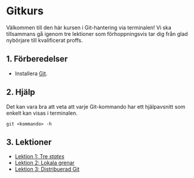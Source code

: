 # Gitkurs

Välkommen till den här kursen i Git-hantering via terminalen! Vi ska tillsammans gå igenom tre lektioner som förhoppningsvis tar dig från glad nybörjare till kvalificerat proffs.

## 1. Förberedelser

* Installera [Git](https://git-scm.com/).

## 2. Hjälp

Det kan vara bra att veta att varje Git-kommando har ett hjälpavsnitt som enkelt kan visas i terminalen.

```
git <kommando> -h
```

## 3. Lektioner

* [Lektion 1: Tre *states*](lektion1.md)
* [Lektion 2: Lokala grenar](lektion2.md)
* [Lektion 3: Distribuerad Git](lektion3.md)
